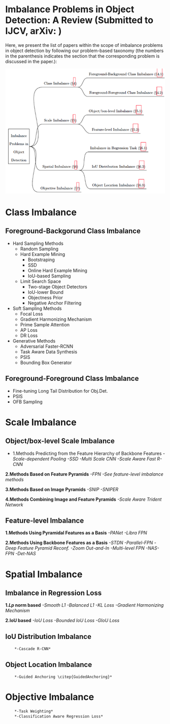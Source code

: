 # Imbalance Problems in Object Detection: A Review (Submitted to IJCV, arXiv: )

Here, we present the list of papers within the scope of imbalance problems in object detection by following our problem-based taxonomy (the numbers in the parenthesis indicates the section that the corresponding problem is discussed in the paper.):

![ProblemTaxonomy](assets/taxonomy.png)

# Class Imbalance

## Foreground-Backgorund Class Imbalance
- Hard Sampling Methods
   - Random Sampling  
   - Hard Example Mining  
     - Bootstraping  
     - SSD  
     - Online Hard Example Mining
     - IoU-based Sampling
   - Limit Search Space  
     - Two-stage Object Detectors 
     - IoU-lower Bound
     - Objectness Prior  
     - Negative Anchor Filtering
- Soft Sampling Methods  
   - Focal Loss 
   - Gradient Harmonizing Mechanism  
   - Prime Sample Attention  
   - AP Loss  
   - DR Loss  
- Generative Methods  
   - Adversarial Faster-RCNN 
   - Task Aware Data Synthesis
   - PSIS
   - Bounding Box Generator 

## Foreground-Foreground Class Imbalance  
   - Fine-tuning Long Tail Distribution for Obj.Det.
   - PSIS  
   - OFB Sampling

# Scale Imbalance

## Object/box-level Scale Imbalance

- 1.Methods Predicting from the Feature Hierarchy of Backbone Features
		*-Scale-dependent Pooling*
        *-SSD*
        *-Multi Scale CNN*
        *-Scale Aware Fast R-CNN*

**2.Methods Based on Feature Pyramids**
        *-FPN*
        *-See feature-level imbalance methods*

**3.Methods Based on Image Pyramids**
        *-SNIP*
        *-SNIPER*

**4.Methods Combining Image and Feature Pyramids**
        *-Scale Aware Trident Network*

## Feature-level Imbalance
**1.Methods Using Pyramidal Features as a Basis**
		*-PANet*
        *-Libra FPN*

**2.Methods Using Backbone Features as a Basis**
		*-STDN*
        *-Parallel-FPN*
        *-Deep Feature Pyramid Reconf.*
        *-Zoom Out-and-In*
        *-Multi-level FPN*
        *-NAS-FPN*
        *-Det-NAS*

# Spatial Imbalance

## Imbalance in Regression Loss
**1.$Lp$ norm based**
    	*-Smooth L1*
        *-Balanced L1*
        *-KL Loss*
        *-Gradient Harmonizing Mechanism*

**2.IoU based**
		*-IoU Loss*
        *-Bounded IoU Loss*
        *-GIoU Loss*
       
## IoU Distribution Imbalance
		*-Cascade R-CNN*

## Object Location Imbalance
		*-Guided Anchoring \citep{GuidedAnchoring}*

# Objective Imbalance
       
		*-Task Weighting*
		*-Classification Aware Regression Loss*
		